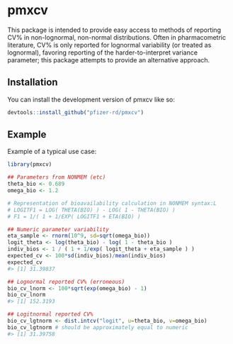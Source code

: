 
<!-- README.md is generated from README.Rmd. Please edit that file -->

# pmxcv

<!-- badges: start -->
<!-- badges: end -->

This package is intended to provide easy access to methods of reporting
CV% in non-lognormal, non-normal distributions. Often in pharmacometric
literature, CV% is only reported for lognormal variability (or treated
as lognormal), favoring reporting of the harder-to-interpret variance
parameter; this package attempts to provide an alternative approach.

## Installation

You can install the development version of pmxcv like so:

``` r
devtools::install_github("pfizer-rd/pmxcv")
```

## Example

Example of a typical use case:

``` r
library(pmxcv)

## Parameters from NONMEM (etc)
theta_bio <- 0.689
omega_bio <- 1.2

# Representation of bioavailability calculation in NONMEM syntax:L
# LOGITF1 = LOG( THETA(BIO) ) - LOG( 1 - THETA(BIO) )
# F1 = 1/( 1 + 1/EXP( LOGITF1 + ETA(BIO) )

## Numeric parameter variability
eta_sample <- rnorm(10^9, sd=sqrt(omega_bio))
logit_theta <- log(theta_bio) - log( 1 - theta_bio )
indiv_bios <- 1 / ( 1 + 1/exp( logit_theta + eta_sample ) )
expected_cv <- 100*sd(indiv_bios)/mean(indiv_bios)
expected_cv
#> [1] 31.39837

## Lognormal reported CV% (erroneous)
bio_cv_lnorm <- 100*sqrt(exp(omega_bio) - 1)
bio_cv_lnorm
#> [1] 152.3193

## Logitnormal reported CV%
bio_cv_lgtnorm <- dist.intcv("logit", u=theta_bio, v=omega_bio)
bio_cv_lgtnorm # should be approximately equal to numeric
#> [1] 31.39758
```

